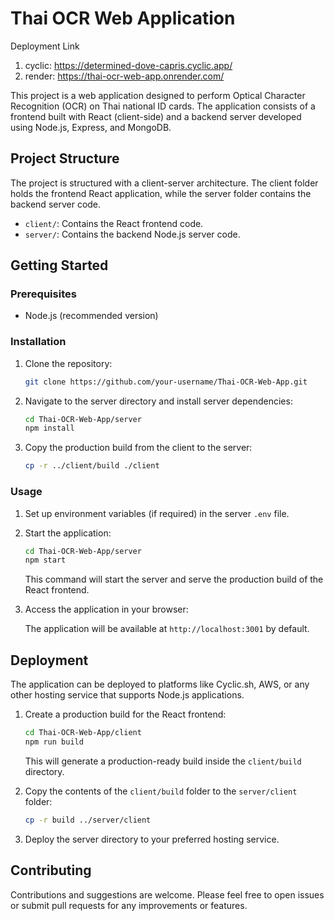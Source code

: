 # Thai OCR Web Application


Deployment Link
1. cyclic: https://determined-dove-capris.cyclic.app/
2. render: https://thai-ocr-web-app.onrender.com/


This project is a web application designed to perform Optical Character Recognition (OCR) on Thai national ID cards. The application consists of a frontend built with React (client-side) and a backend server developed using Node.js, Express, and MongoDB.

## Project Structure

The project is structured with a client-server architecture. The client folder holds the frontend React application, while the server folder contains the backend server code.

- `client/`: Contains the React frontend code.
- `server/`: Contains the backend Node.js server code.

## Getting Started

### Prerequisites

- Node.js (recommended version)

### Installation

1. Clone the repository:

    ```bash
    git clone https://github.com/your-username/Thai-OCR-Web-App.git
    ```

2. Navigate to the server directory and install server dependencies:

    ```bash
    cd Thai-OCR-Web-App/server
    npm install
    ```

3. Copy the production build from the client to the server:

    ```bash
    cp -r ../client/build ./client
    ```

### Usage

1. Set up environment variables (if required) in the server `.env` file.

2. Start the application:

    ```bash
    cd Thai-OCR-Web-App/server
    npm start
    ```

    This command will start the server and serve the production build of the React frontend.

3. Access the application in your browser:

    The application will be available at `http://localhost:3001` by default.

## Deployment

The application can be deployed to platforms like Cyclic.sh, AWS, or any other hosting service that supports Node.js applications.

1. Create a production build for the React frontend:

    ```bash
    cd Thai-OCR-Web-App/client
    npm run build
    ```

    This will generate a production-ready build inside the `client/build` directory.

2. Copy the contents of the `client/build` folder to the `server/client` folder:

    ```bash
    cp -r build ../server/client
    ```

3. Deploy the server directory to your preferred hosting service.

## Contributing

Contributions and suggestions are welcome. Please feel free to open issues or submit pull requests for any improvements or features.



